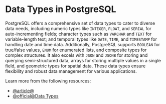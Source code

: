 # Data Types in PostgreSQL

PostgreSQL offers a comprehensive set of data types to cater to diverse data needs, including numeric types like `INTEGER`, `FLOAT`, and `SERIAL` for auto-incrementing fields; character types such as `VARCHAR` and `TEXT` for variable-length text; and temporal types like `DATE`, `TIME`, and `TIMESTAMP` for handling date and time data. Additionally, PostgreSQL supports `BOOLEAN` for true/false values, `ENUM` for enumerated lists, and composite types for complex structures. It also excels with `JSON` and `JSONB` for storing and querying semi-structured data, arrays for storing multiple values in a single field, and geometric types for spatial data. These data types ensure flexibility and robust data management for various applications.

Learn more from the following resources:

- [@article@](https://www.instaclustr.com/blog/postgresql-data-types-mappings-to-sql-jdbc-and-java-data-types/)
- [@official@Data Types](https://www.postgresql.org/docs/current/datatype.html)